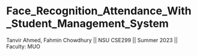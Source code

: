 # Face_Recognition_Attendance_With_Student_Management_System
Tanvir Ahmed, Fahmin Chowdhury ||
NSU CSE299 ||
Summer 2023 ||
Faculty: MUO
